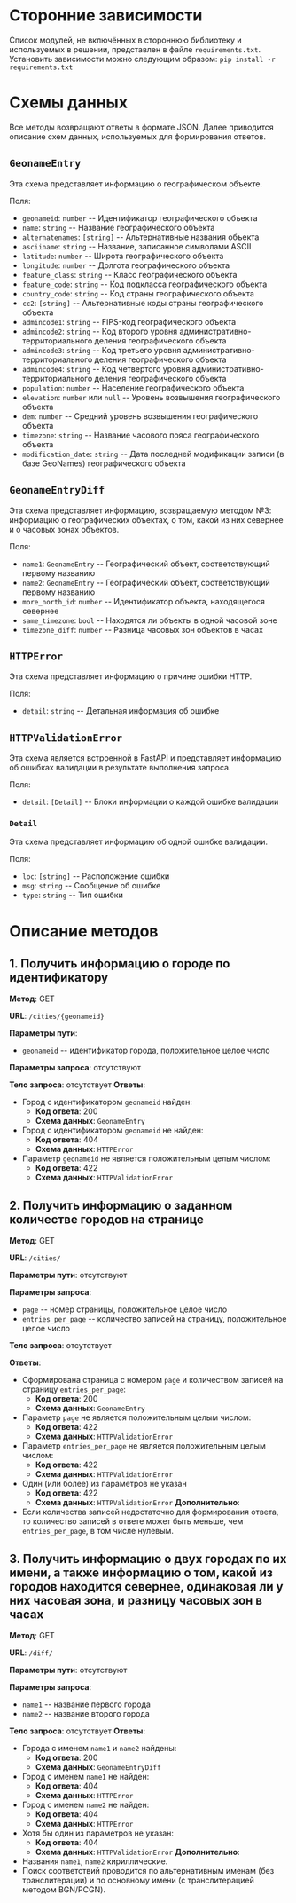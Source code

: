 # Сторонние зависимости

Список модулей, не включённых в стороннюю библиотеку и используемых в решении, представлен в файле `requirements.txt`. Установить зависимости можно следующим образом:
`pip install -r requirements.txt`

# Схемы данных

Все методы возвращают ответы в формате JSON. Далее приводится описание схем данных, используемых для формирования ответов.

## `GeonameEntry`

Эта схема представляет информацию о географическом объекте.

Поля:
- `geonameid`: `number` -- Идентификатор географического объекта
- `name`: `string` -- Название географического объекта
- `alternatenames`: `[string]` -- Альтернативные названия объекта
- `asciiname`: `string` -- Название, записанное символами ASCII
- `latitude`: `number` -- Широта географического объекта
- `longitude`: `number` -- Долгота географического объекта
- `feature_class`: `string` -- Класс географического объекта
- `feature_code`: `string` -- Код подкласса географического объекта
- `country_code`: `string` -- Код страны географического объекта
- `cc2`: `[string]` -- Альтернативные коды страны географического объекта
- `admincode1`: `string` -- FIPS-код географического объекта
- `admincode2`: `string` -- Код второго уровня административно-территориального деления географического объекта
- `admincode3`: `string` -- Код третьего уровня административно-территориального деления географического объекта
- `admincode4`: `string` -- Код четвертого уровня административно-территориального деления географического объекта
- `population`: `number` -- Население географического объекта
- `elevation`: `number` или `null` -- Уровень возвышения географического объекта
- `dem`: `number` -- Средний уровень возвышения географического объекта
- `timezone`: `string` -- Название часового пояса географического объекта
- `modification_date`: `string` -- Дата последней модификации записи (в базе GeoNames) географического объекта

## `GeonameEntryDiff`

Эта схема представляет информацию, возвращаемую методом №3: информацию о географических объектах, о том, какой из них севернее и о часовых зонах объектов.

Поля:
- `name1`: `GeonameEntry` -- Географический объект, соответствующий первому названию
- `name2`: `GeonameEntry` -- Географический объект, соответствующий первому названию
- `more_north_id`: `number` -- Идентификатор объекта, находящегося севернее
- `same_timezone`: `bool` -- Находятся ли объекты в одной часовой зоне
- `timezone_diff`: `number` -- Разница часовых зон объектов в часах

## `HTTPError`

Эта схема представляет информацию о причине ошибки HTTP.

Поля:
- `detail`: `string` -- Детальная информация об ошибке

## `HTTPValidationError`

Эта схема является встроенной в FastAPI и представляет информацию об ошибках валидации в результате выполнения запроса.

Поля:
- `detail`: `[Detail]` -- Блоки информации о каждой ошибке валидации

### `Detail`

Эта схема представляет информацию об одной ошибке валидации.

Поля:
- `loc`: `[string]` -- Расположение ошибки
- `msg`: `string` -- Сообщение об ошибке
- `type`: `string` -- Тип ошибки

# Описание методов

## 1. Получить информацию о городе по идентификатору

**Метод**: GET

**URL**: `/cities/{geonameid}`

**Параметры пути**:
- `geonameid` -- идентификатор города, положительное целое число

**Параметры запроса**: отсутствуют

**Тело запроса**: отсутствует
**Ответы**:
- Город с идентификатором `geonameid` найден:
  - **Код ответа**: 200
  - **Схема данных**: `GeonameEntry`
- Город с идентификатором `geonameid` не найден:
  - **Код ответа**: 404
  - **Схема данных**: `HTTPError`
- Параметр `geonameid` не является положительным целым числом:
  - **Код ответа**: 422
  - **Схема данных**: `HTTPValidationError`

## 2. Получить информацию о заданном количестве городов на странице

**Метод**: GET

**URL**: `/cities/`

**Параметры пути**: отсутствуют

**Параметры запроса**: 
- `page` -- номер страницы, положительное целое число
- `entries_per_page` -- количество записей на страницу, положительное целое число

**Тело запроса**: отсутствует

**Ответы**:
- Сформирована страница с номером `page` и количеством записей на страницу `entries_per_page`:
  - **Код ответа**: 200
  - **Схема данных**: `GeonameEntry`
- Параметр `page` не является положительным целым числом:
  - **Код ответа**: 422
  - **Схема данных**: `HTTPValidationError`
- Параметр `entries_per_page` не является положительным целым числом:
  - **Код ответа**: 422
  - **Схема данных**: `HTTPValidationError`
- Один (или более) из параметров не указан
  - **Код ответа**: 422
  - **Схема данных**: `HTTPValidationError`
**Дополнительно**:
- Если количества записей недостаточно для формирования ответа, то количество записей в ответе может быть меньше, чем `entries_per_page`, в том числе нулевым.

## 3. Получить информацию о двух городах по их имени, а также информацию о том, какой из городов находится севернее, одинаковая ли у них часовая зона, и разницу часовых зон в часах

**Метод**: GET

**URL**: `/diff/`

**Параметры пути**: отсутствуют

**Параметры запроса**: 
- `name1` -- название первого города
- `name2` -- название второго города

**Тело запроса**: отсутствует
**Ответы**:
- Города с именем `name1` и `name2` найдены:
  - **Код ответа**: 200
  - **Схема данных**: `GeonameEntryDiff`
- Город с именем `name1` не найден:
  - **Код ответа**: 404
  - **Схема данных**: `HTTPError`
- Город с именем `name2` не найден:
  - **Код ответа**: 404
  - **Схема данных**: `HTTPError`
- Хотя бы один из параметров не указан:
  - **Код ответа**: 404
  - **Схема данных**: `HTTPValidationError`
**Дополнительно**:
- Названия `name1`, `name2` кириллические.
- Поиск соответствий проводится по альтернативным именам (без транслитерации) и по основному имени (с транслитерацией методом BGN/PCGN).
